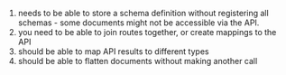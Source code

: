 1. needs to be able to store a schema definition without registering all schemas - some 
documents might not be accessible via the API.
2. you need to be able to join routes together, or create mappings to the API
3. should be able to map API results to different types
4. should be able to flatten documents without making another call


